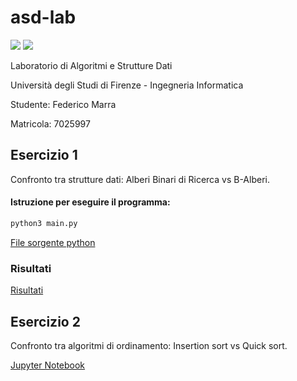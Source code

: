 # asd-lab

![](https://img.shields.io/badge/Python-3776AB?style=for-the-badge&logo=python&logoColor=yellow)
![](https://img.shields.io/badge/Jupyter-F37626?style=for-the-badge&logo=jupyter&logoColor=white)

Laboratorio di Algoritmi e Strutture Dati

Università degli Studi di Firenze - Ingegneria Informatica

Studente: Federico Marra

Matricola: 7025997
 
## Esercizio 1
Confronto tra strutture dati: Alberi Binari di Ricerca vs B-Alberi.
#### Istruzione per eseguire il programma:
```bash
python3 main.py
```
[File sorgente python](https//github.com/federicomarra/asd-lab/blob/master/main.py)

### Risultati
[Risultati](https//github.com/federicomarra/asd-lab/blob/master/plots)

## Esercizio 2
Confronto tra algoritmi di ordinamento: Insertion sort vs Quick sort.

[Jupyter Notebook](https//github.com/federicomarra/asd-lab/blob/master/insertionsort-vs-quicksort.ipynb)
